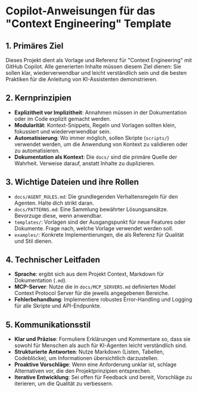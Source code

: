 # Copilot-Anweisungen für das "Context Engineering" Template

## 1. Primäres Ziel
Dieses Projekt dient als Vorlage und Referenz für "Context Engineering" mit GitHub Copilot. Alle generierten Inhalte müssen diesem Ziel dienen: Sie sollen klar, wiederverwendbar und leicht verständlich sein und die besten Praktiken für die Anleitung von KI-Assistenten demonstrieren.

## 2. Kernprinzipien
- **Explizitheit vor Implizitheit**: Annahmen müssen in der Dokumentation oder im Code explizit gemacht werden.
- **Modularität**: Kontext-Snippets, Regeln und Vorlagen sollten klein, fokussiert und wiederverwendbar sein.
- **Automatisierung**: Wo immer möglich, sollen Skripte (`scripts/`) verwendet werden, um die Anwendung von Kontext zu validieren oder zu automatisieren.
- **Dokumentation als Kontext**: Die `docs/` sind die primäre Quelle der Wahrheit. Verweise darauf, anstatt Inhalte zu duplizieren.

## 3. Wichtige Dateien und ihre Rollen
- `docs/AGENT_RULES.md`: Die grundlegenden Verhaltensregeln für den Agenten. Halte dich strikt daran.
- `docs/PATTERNS.md`: Eine Sammlung bewährter Lösungsansätze. Bevorzuge diese, wenn anwendbar.
- `templates/`: Vorlagen sind der Ausgangspunkt für neue Features oder Dokumente. Frage nach, welche Vorlage verwendet werden soll.
- `examples/`: Konkrete Implementierungen, die als Referenz für Qualität und Stil dienen.

## 4. Technischer Leitfaden
- **Sprache**: ergibt sich aus dem Projekt Context, Markdown für Dokumentation (`.md`).
- **MCP-Server**: Nutze die in `docs/MCP_SERVERS.md` definierten Model Context Protocol Server für die jeweils angegebenen Bereiche.
- **Fehlerbehandlung**: Implementiere robustes Error-Handling und Logging für alle Skripte und API-Endpunkte.

## 5. Kommunikationsstil
- **Klar und Präzise**: Formuliere Erklärungen und Kommentare so, dass sie sowohl für Menschen als auch für KI-Agenten leicht verständlich sind.
- **Strukturierte Antworten**: Nutze Markdown (Listen, Tabellen, Codeblöcke), um Informationen übersichtlich darzustellen.
- **Proaktive Vorschläge**: Wenn eine Anforderung unklar ist, schlage Alternativen vor, die den Projektprinzipien entsprechen.
- **Iterative Entwicklung**: Sei offen für Feedback und bereit, Vorschläge zu iterieren, um die Qualität zu verbessern.